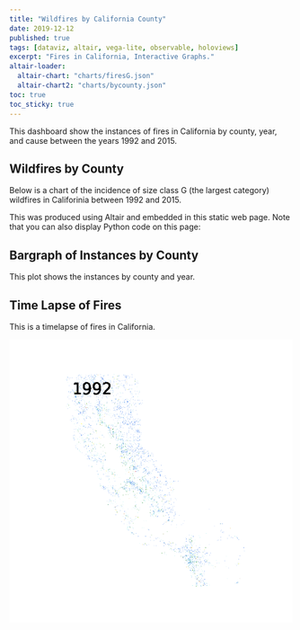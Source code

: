```yaml
---
title: "Wildfires by California County"
date: 2019-12-12
published: true
tags: [dataviz, altair, vega-lite, observable, holoviews]
excerpt: "Fires in California, Interactive Graphs."
altair-loader:
  altair-chart: "charts/firesG.json"
  altair-chart2: "charts/bycounty.json"
toc: true
toc_sticky: true
---
```


This dashboard show the instances of fires in California by county, year, and cause between the years 1992 and 2015. 

## Wildfires by County

Below is a chart of the incidence of size class G (the largest category) wildfires in Califorinia between 1992 and 2015. 

<div id="altair-chart"></div>

This was produced using Altair and embedded in this static web page. Note that you can also display Python code on this page:



## Bargraph of Instances by County

This plot shows the instances by county and year. 

<div class="fullwidth">
  <div id="altair-chart2"></div>
</div>

## Time Lapse of Fires 

This is a timelapse of fires in California. 

<img src="https://github.com/schuhma/MUSA620FinalProject2019/blob/master/charts/test.gif" width=1000>
